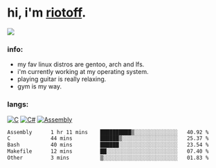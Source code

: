 # hi, i'm [riotoff](https://t.me/terpila898).

[![](https://komarev.com/ghpvc/?username=RIOTOFF&logo=github&style=for-the-badge&color=202020)](https://github.com/RiotOff)
<br />

### info:
- my fav linux distros are gentoo, arch and lfs.
- i'm currently working at my operating system.
- playing guitar is really relaxing.
- gym is my way.
### langs:
[![C](https://img.shields.io/badge/-C-202020?style=for-the-badge)](https://wikipedia.org/wiki/C_(programming_language))
[![C#](https://img.shields.io/badge/-CSharp-202020?style=for-the-badge)](https://wikipedia.org/wiki/C_Sharp_(programming_language))
[![Assembly](https://img.shields.io/badge/-Assembly-202020?style=for-the-badge)](https://wikipedia.org/wiki/Assembly_language)

<!--START_SECTION:waka-->

```txt
Assembly      1 hr 11 mins    ██████████▒░░░░░░░░░░░░░░   40.92 %
C             44 mins         ██████▒░░░░░░░░░░░░░░░░░░   25.37 %
Bash          40 mins         ██████░░░░░░░░░░░░░░░░░░░   23.54 %
Makefile      12 mins         ██░░░░░░░░░░░░░░░░░░░░░░░   07.40 %
Other         3 mins          ▒░░░░░░░░░░░░░░░░░░░░░░░░   01.83 %
```

<!--END_SECTION:waka-->
